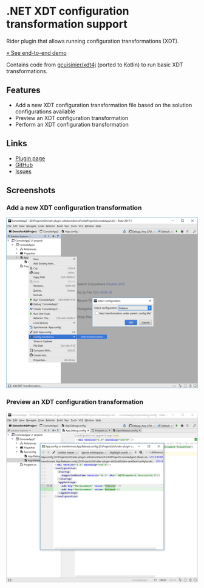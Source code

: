 # .NET XDT configuration transformation support

Rider plugin that allows running configuration transformations (XDT).

[&raquo; See end-to-end demo](https://raw.githubusercontent.com/maartenba/rider-plugin-xdt/master/docs/plugin-demo.gif)

Contains code from [gcuisinier/xdt4j](https://github.com/gcuisinier/xdt4j) (ported to Kotlin) to run basic XDT transformations.

## Features

* Add a new XDT configuration transformation file based on the solution configurations available
* Preview an XDT configuration transformation
* Perform an XDT configuration transformation

## Links

* [Plugin page](https://plugins.jetbrains.com/plugin/TODO)
* [GitHub](https://github.com/maartenba/rider-plugin-xdt)
* [Issues](https://github.com/maartenba/rider-plugin-xdt/issues)

## Screenshots

### Add a new XDT configuration transformation

![Add a new XDT configuration transformation](https://raw.githubusercontent.com/maartenba/rider-plugin-xdt/master/docs/add-transformation.png)

### Preview an XDT configuration transformation

![Preview an XDT configuration transformation](https://raw.githubusercontent.com/maartenba/rider-plugin-xdt/master/docs/preview-transformation.png)
